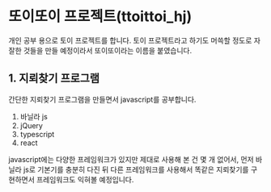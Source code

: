 # 또이또이 프로젝트(ttoittoi_hj)
개인 공부 용으로 토이 프로젝트를 합니다. 
토이 프로젝트라고 하기도 머쓱할 정도로 자잘한 것들을 만들 예정이라서 또이또이라는 이름을 붙였습니다. 

## 1. 지뢰찾기 프로그램
간단한 지뢰찾기 프로그램을 만들면서 javascript를 공부합니다. 
1) 바닐라 js
2) jQuery
3) typescript
4) react

javascript에는 다양한 프레임워크가 있지만 제대로 사용해 본 건 몇 개 없어서, 먼저 바닐라 js로 기본기를 충분히 다진 뒤 다른 프레임워크를 사용해서 똑같은 지뢰찾기를 구현하면서 프레임워크도 익혀볼 예정입니다. 

